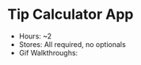 Tip Calculator App
========

* Hours: ~2
* Stores: All required, no optionals 
* Gif Walkthroughs: 




